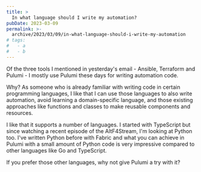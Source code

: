 ```yaml
---
title: >
  In what language should I write my automation?
pubDate: 2023-03-09
permalink: >-
  archive/2023/03/09/in-what-language-should-i-write-my-automation
# tags:
#   - a
#   - b
---
```


Of the three tools I mentioned in yesterday's email - Ansible, Terraform and Pulumi - I mostly use Pulumi these days for writing automation code.

Why? As someone who is already familiar with writing code in certain programming languages, I like that I can use those languages to also write automation, avoid learning a domain-specific language, and those existing approaches like functions and classes to make reusable components and resources.

I like that it supports a number of languages. I started with TypeScript but since watching a recent episode of the AltF4Stream, I'm looking at Python too. I've written Python before with Fabric and what you can achieve in Pulumi with a small amount of Python code is very impressive compared to other languages like Go and TypeScript.

If you prefer those other languages, why not give Pulumi a try with it?
